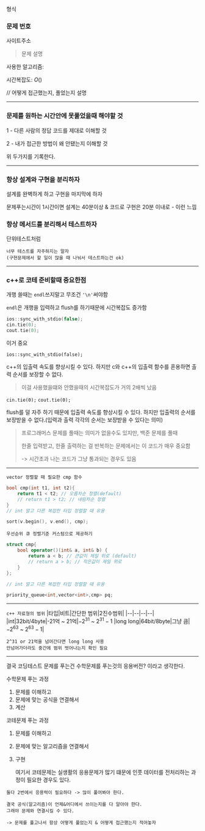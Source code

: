 형식

### 문제 번호

사이트주소

> 문제 설명

사용한 알고리즘: 

시간복잡도: $O()$

// 어떻게 접근했는지, 풀었는지 설명

---

### 문제를 원하는 시간안에 못풀었을때 해야할 것

1 - 다른 사람의 정답 코드를 제대로 이해할 것

2 - 내가 접근한 방법이 왜 안됐는지 이해할 것

위 두가지를 기록한다.


---

### 항상 설계와 구현을 분리하자

설계를 완벽하게 하고 구현을 마지막에 하자

문제푸는시간이 1시간이면 설계는 40분이상 & 코드로 구현은 20분 이내로 - 이런 느낌

### 항상 메서드를 분리해서 테스트하자

단위테스트처럼

    너무 테스트를 자주하지는 말자
    (구현문제에서 할 일이 많을 때 나눠서 테스트하는건 ok)

---

### c++로 코테 준비할때 중요한점

개행 쓸때는 ```endl```쓰지말고 무조건 ```'\n'```써야함

```endl```은 개행을 입력하고 flush를 하기때문에 시간복잡도 증가함


```cpp
ios::sync_with_stdio(false);
cin.tie(0);
cout.tie(0);
``````

이거 중요

```ios::sync_with_stdio(false);```

c++의 입출력 속도를 향상시킬 수 있다.
하지만 c와 c++의 입출력 함수를 혼용하면 출력 순서를 보장할 수 없다.

> 이걸 사용했을떄와 안했을때의 시간복잡도가 거의 2배씩 났음

```cin.tie(0);```
```cout.tie(0);```

flush를 덜 자주 하기 때문에 입출력 속도를 향상시킬 수 있다.
하지만 입출력의 순서를 보장받을 수 없다.(입력과 출력 각각의 순서는 보장받을 수 있다는 의미)

> 프로그래머스 문제를 풀때는 의미가 없을수도 있지만,
> 백준 문제를 풀때 
>
> 한줄 입력받고, 한줄 출력하는 걸 반복하는 문제에서는 이 코드가 매우 중요함
>
> -> 시간초과 나는 코드가 그냥 통과되는 경우도 있음

---

`vector 정렬할 때 필요한 cmp 함수`

```cpp
bool cmp(int t1, int t2){
    return t1 < t2; // 오름차순 정렬(default)
    // return t1 > t2; // 내림차순 정렬
}
// int 말고 다른 복잡한 타입 정렬할 때 유용

sort(v.begin(), v.end(), cmp);
```

`우선순위 큐 정렬기준 커스텀으로 제공하기`

```cpp
struct cmp{
    bool operator()(int& a, int& b) {
        return a < b; // 큰값이 제일 위로 (default)
        // return a > b; // 작은값이 제일 위로
    }
};

// int 말고 다른 복잡한 타입 정렬할 때 유용

priority_queue<int,vector<int>,cmp> pq;
```

---

`c++ 자료형의 범위`
|타입|비트|간단한 범위|2진수범위|
|--|--|--|--|
|int|32bit/4byte|-21억 ~ 21억|$-2^{31}$ ~ $2^{31}-1$
|long long|64bit/8byte|그냥 큼|$-2^{63}$ ~ $2^{63}-1$|

    2^31 or 21억을 넘어간다면 long long 사용
    안넘어가더라도 중간에 범위 벗어나는지 확인 필요

---

결국 코딩테스트 문제를 푸는건 수학문제를 푸는것의 응용버전? 이라고 생각한다.

수학문제 푸는 과정
1. 문제를 이해하고
2. 문제에 맞는 공식을 연결해서
3. 계산

코테문제 푸는 과정
1. 문제를 이해하고
2. 문제에 맞는 알고리즘을 연결해서
3. 구현

    여기서 코테문제는 실생활의 응용문제가 많기 떄문에 
    인풋 데이터를 전처리하는 과정이 필요한 경우도 있다.
>
    둘다 2번에서 응용력이 필요하다 -> 많이 풀어봐야 한다.
>
    결국 공식(알고리즘)이 언제&어디에서 쓰이는지를 다 알아야 한다.
    그래야 문제와 연결시킬 수 있다.
    
    -> 문제를 풀고나서 항상 어떻게 풀었는지 & 어떻게 접근했는지 적어놓자